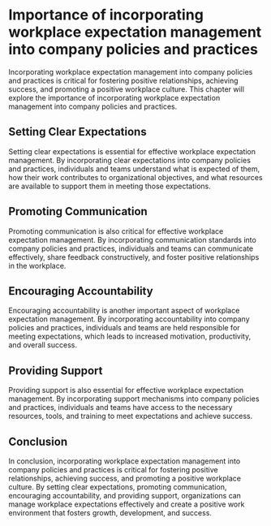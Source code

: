Importance of incorporating workplace expectation management into company policies and practices
===============================================================================================================================================================================================

Incorporating workplace expectation management into company policies and practices is critical for fostering positive relationships, achieving success, and promoting a positive workplace culture. This chapter will explore the importance of incorporating workplace expectation management into company policies and practices.

Setting Clear Expectations
--------------------------

Setting clear expectations is essential for effective workplace expectation management. By incorporating clear expectations into company policies and practices, individuals and teams understand what is expected of them, how their work contributes to organizational objectives, and what resources are available to support them in meeting those expectations.

Promoting Communication
-----------------------

Promoting communication is also critical for effective workplace expectation management. By incorporating communication standards into company policies and practices, individuals and teams can communicate effectively, share feedback constructively, and foster positive relationships in the workplace.

Encouraging Accountability
--------------------------

Encouraging accountability is another important aspect of workplace expectation management. By incorporating accountability into company policies and practices, individuals and teams are held responsible for meeting expectations, which leads to increased motivation, productivity, and overall success.

Providing Support
-----------------

Providing support is also essential for effective workplace expectation management. By incorporating support mechanisms into company policies and practices, individuals and teams have access to the necessary resources, tools, and training to meet expectations and achieve success.

Conclusion
----------

In conclusion, incorporating workplace expectation management into company policies and practices is critical for fostering positive relationships, achieving success, and promoting a positive workplace culture. By setting clear expectations, promoting communication, encouraging accountability, and providing support, organizations can manage workplace expectations effectively and create a positive work environment that fosters growth, development, and success.
